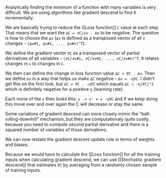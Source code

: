 Analytically finding the minimum of a function with many variables is very difficult. We are using algorithms like gradient descend to find it incrementally.

We are basically trying to reduce the [[Loss function]] `C` value at each step. That means that we want the `∆C = ∂C/∂v . ∆v` to be negative. The question is how to choose the `∆v` (`∆v` is defined as a transposed vector of all `v` changes - `(∆v#1, ∆v#2, ..., ∆v#n)^T`).

We define the gradient vector `∇C`  as a transposed vector of partial derivatives of all variables - `(∂C/∂v#1, ∂C/∂v#2, ..., ∂C/∂v#n)^T`. It relates changes in `v` to changes in `C`.

We then can define the change in loss function value `∆C ≈ ∇C . ∆v`. Then we define `∆v` in a way that helps us make `∆C` negative - `∆v = -η∇C`. I didn't get this on the first look, but `∆C ≈ ∇C . -η∇C` which equals  `∆C ≈ -η|∇C|^2` which is definitely negative for a positive `η` (learning rate).

Each move of the `v` then looks this: `v -> v' = v -η∇C` and if we keep doing this move over and over again the C will decrease or stay the same.

Some variations of gradient descend can more closely mimic the "ball-rolling-downhill" mechanism, but they are computationaly quite costly, because you need to compute second partial derivative and there is a squared number of variables of those derivatives.

We can now restate the gradient descent update rule in terms of weights and biases.

Because we would have to calculate the [[Loss function]] for all the training inputs when calculating gradient descend, we can use [[Stochastic gradient descend]] that estimates `∇C` by averaging from a randomly chosen sample of training inputs.


